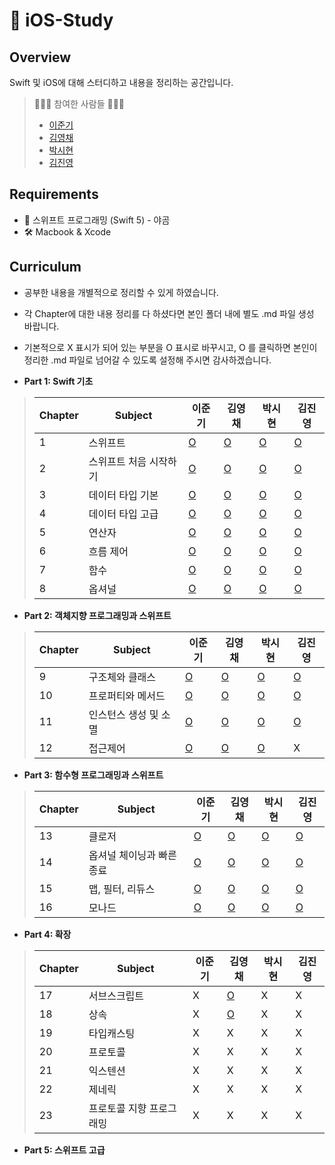 #  iOS-Study
## Overview

Swift 및 iOS에 대해 스터디하고 내용을 정리하는 공간입니다.

> 👩🏻‍💻 참여한 사람들 🧑🏻‍💻
>
> - [이준기](https://github.com/RURUGURU)
> - [김영채](https://github.com/kevinkim2586)
> - [박시현](https://github.com/tlguszz10)
> - [김진영](https://github.com/z3rosmith)

## Requirements

- 📙 스위프트 프로그래밍 (Swift 5) - 야곰
- 🛠 Macbook & Xcode

## Curriculum
* 공부한 내용을 개별적으로 정리할 수 있게 하였습니다. 
* 각 Chapter에 대한 내용 정리를 다 하셨다면 본인 폴더 내에 별도 .md 파일 생성 바랍니다.
* 기본적으로 X 표시가 되어 있는 부분을 O 표시로 바꾸시고, O 를 클릭하면 본인이 정리한 .md 파일로 넘어갈 수 있도록 설정해 주시면 감사하겠습니다. 

* **Part 1: Swift 기초**

> | Chapter | Subject           | 이준기 | 김영채 | 박시현 | 김진영 |
> | ------- | ----------------- | ---- | ---- | ----  | ---- |
> | 1       | 스위프트             |  [O](https://github.com/kevinkim2586/KNU_iOS-Swift_Study/blob/main/%EC%9D%B4%EC%A4%80%EA%B8%B0/part1/chapter1.md)  |  [O](https://github.com/kevinkim2586/KNU_iOS-Swift_Study/blob/main/%EA%B9%80%EC%98%81%EC%B1%84/Chapter%201%20~%202.md)  |   [O](https://github.com/kevinkim2586/KNU_iOS-Swift_Study/blob/main/박시현/part1-1%2C2%2C3.md)   |  [O](https://github.com/kevinkim2586/KNU_iOS-Swift_Study/blob/main/김진영/part1/chapter1.md) |
> | 2       | 스위프트 처음 시작하기  |  [O](https://github.com/kevinkim2586/KNU_iOS-Swift_Study/blob/main/%EC%9D%B4%EC%A4%80%EA%B8%B0/part1/chapter2.md)  |  [O](https://github.com/kevinkim2586/KNU_iOS-Swift_Study/blob/main/%EA%B9%80%EC%98%81%EC%B1%84/Chapter%201%20~%202.md)  |   [O](https://github.com/kevinkim2586/KNU_iOS-Swift_Study/blob/main/박시현/part1-1%2C2%2C3.md)   |  [O](https://github.com/kevinkim2586/KNU_iOS-Swift_Study/blob/main/김진영/part1/chapter2.md) |
> | 3       | 데이터 타입 기본      |  [O](https://github.com/kevinkim2586/KNU_iOS-Swift_Study/blob/main/%EC%9D%B4%EC%A4%80%EA%B8%B0/part1/chapter3.md)  |  [O](https://github.com/kevinkim2586/KNU_iOS-Swift_Study/blob/main/%EA%B9%80%EC%98%81%EC%B1%84/Chapter3.md)  |   [O](https://github.com/kevinkim2586/KNU_iOS-Swift_Study/blob/main/박시현/part1-1%2C2%2C3.md)   |  [O](https://github.com/kevinkim2586/KNU_iOS-Swift_Study/blob/main/김진영/part1/chapter3.md) |
> | 4       | 데이터 타입 고급      |  [O](https://github.com/kevinkim2586/KNU_iOS-Swift_Study/blob/main/%EC%9D%B4%EC%A4%80%EA%B8%B0/part1/chapter4.md)  |   [O](https://github.com/kevinkim2586/KNU_iOS-Swift_Study/blob/main/%EA%B9%80%EC%98%81%EC%B1%84/Chapter4.md)  |  [O](https://github.com/kevinkim2586/KNU_iOS-Swift_Study/blob/main/박시현/part1-4.md)   |  [O](https://github.com/kevinkim2586/KNU_iOS-Swift_Study/blob/main/김진영/part1/chapter4.md) |
> | 5       | 연산자              |  [O](https://github.com/kevinkim2586/KNU_iOS-Swift_Study/blob/main/%EC%9D%B4%EC%A4%80%EA%B8%B0/part1/chapter5.md)  |   [O](https://github.com/kevinkim2586/KNU_iOS-Swift_Study/blob/main/%EA%B9%80%EC%98%81%EC%B1%84/Chapter%205%20~%206.md)  |  [O](https://github.com/kevinkim2586/KNU_iOS-Swift_Study/blob/main/박시현/part1-5%2C6.md)    |  [O](https://github.com/kevinkim2586/KNU_iOS-Swift_Study/blob/main/김진영/part1/chapter5.md) |
> | 6       | 흐름 제어           |   [O](https://github.com/kevinkim2586/KNU_iOS-Swift_Study/blob/main/%EC%9D%B4%EC%A4%80%EA%B8%B0/part1/chapter6.md) |   [O](https://github.com/kevinkim2586/KNU_iOS-Swift_Study/blob/main/%EA%B9%80%EC%98%81%EC%B1%84/Chapter%205%20~%206.md)  |   [O](https://github.com/kevinkim2586/KNU_iOS-Swift_Study/blob/main/박시현/part1-5%2C6.md)   |  [O](https://github.com/kevinkim2586/KNU_iOS-Swift_Study/blob/main/김진영/part1/chapter6.md) |
> | 7       | 함수               |  [O](https://github.com/kevinkim2586/KNU_iOS-Swift_Study/blob/main/%EC%9D%B4%EC%A4%80%EA%B8%B0/part1/chapter7.md)  |   [O](https://github.com/kevinkim2586/KNU_iOS-Swift_Study/blob/main/%EA%B9%80%EC%98%81%EC%B1%84/Chapter7.md)  |   [O](https://github.com/kevinkim2586/KNU_iOS-Swift_Study/blob/main/박시현/part1-7.md)   |  [O](https://github.com/kevinkim2586/KNU_iOS-Swift_Study/blob/main/김진영/part1/chapter7.md) |
> | 8       | 옵셔널              |  [O](https://github.com/kevinkim2586/KNU_iOS-Swift_Study/blob/main/%EC%9D%B4%EC%A4%80%EA%B8%B0/part1/chapter8.md)  |   [O](https://github.com/kevinkim2586/KNU_iOS-Swift_Study/blob/main/%EA%B9%80%EC%98%81%EC%B1%84/Chapter8.md)  |  [O](https://github.com/kevinkim2586/KNU_iOS-Swift_Study/blob/main/박시현/part1-8.md)    |  [O](https://github.com/kevinkim2586/KNU_iOS-Swift_Study/blob/main/김진영/part1/chapter8.md) |



* **Part 2: 객체지향 프로그래밍과 스위프트**

> | Chapter | Subject           | 이준기 | 김영채 | 박시현 | 김진영 |
> | ------- | ----------------- | ---- | ---- | ----  | ---- |
> |  9      | 구조체와 클래스       | [O](https://github.com/kevinkim2586/KNU_iOS-Swift_Study/blob/main/%EC%9D%B4%EC%A4%80%EA%B8%B0/part2/chapter9.md)    |  [O](https://github.com/kevinkim2586/KNU_iOS-Swift_Study/blob/main/%EA%B9%80%EC%98%81%EC%B1%84/Chapter9.md)   |   [O](https://github.com/kevinkim2586/KNU_iOS-Swift_Study/blob/main/박시현/part2-9.md)   |   [O](https://github.com/kevinkim2586/KNU_iOS-Swift_Study/blob/main/김진영/part2/chapter9.md)  |
> |  10     | 프로퍼티와 메서드      | [O](https://github.com/kevinkim2586/KNU_iOS-Swift_Study/blob/main/%EC%9D%B4%EC%A4%80%EA%B8%B0/part2/chapter10.md)    |  [O](https://github.com/kevinkim2586/KNU_iOS-Swift_Study/blob/main/%EA%B9%80%EC%98%81%EC%B1%84/Chapter10.md)   |   [O](https://github.com/kevinkim2586/KNU_iOS-Swift_Study/blob/main/박시현/part2-10.md)   |  [O](https://github.com/kevinkim2586/KNU_iOS-Swift_Study/blob/main/김진영/part2/chapter10.md)   |
> |  11     | 인스턴스 생성 및 소멸   | [O](https://github.com/kevinkim2586/KNU_iOS-Swift_Study/blob/main/%EC%9D%B4%EC%A4%80%EA%B8%B0/part2/chapter11.md)    |  [O](https://github.com/kevinkim2586/KNU_iOS-Swift_Study/blob/main/%EA%B9%80%EC%98%81%EC%B1%84/Chapter11.md)   |   [O](https://github.com/kevinkim2586/KNU_iOS-Swift_Study/blob/main/박시현/part2-11.md)   |  [O](https://github.com/kevinkim2586/KNU_iOS-Swift_Study/blob/main/김진영/part2/chapter11.md)   |
> |  12     | 접근제어            | [O](https://github.com/kevinkim2586/KNU_iOS-Swift_Study/blob/main/%EC%9D%B4%EC%A4%80%EA%B8%B0/part2/chapter12.md)    |  [O](https://github.com/kevinkim2586/KNU_iOS-Swift_Study/blob/main/%EA%B9%80%EC%98%81%EC%B1%84/Chapter12.md)   |   [O](https://github.com/kevinkim2586/KNU_iOS-Swift_Study/blob/main/박시현/part2-12.md)   |  X   |

* **Part 3: 함수형 프로그래밍과 스위프트**

> | Chapter | Subject           | 이준기 | 김영채 | 박시현 | 김진영 |
> | ------- | ----------------- | ---- | ---- | ----  | ---- |
> |  13     | 클로저                | [O](https://github.com/kevinkim2586/KNU_iOS-Swift_Study/blob/main/%EC%9D%B4%EC%A4%80%EA%B8%B0/part3/chapter13.md) |  [O](https://github.com/kevinkim2586/KNU_iOS-Swift_Study/blob/main/%EA%B9%80%EC%98%81%EC%B1%84/Chapter13.md) | [O](https://github.com/kevinkim2586/KNU_iOS-Swift_Study/blob/main/박시현/part3-13.md) | [O](https://github.com/kevinkim2586/KNU_iOS-Swift_Study/blob/main/김진영/part3/chapter13.md) |
> |  14     | 옵셔널 체이닝과 빠른 종료 | [O](https://github.com/kevinkim2586/KNU_iOS-Swift_Study/blob/main/%EC%9D%B4%EC%A4%80%EA%B8%B0/part3/chapter14.md) |  [O](https://github.com/kevinkim2586/KNU_iOS-Swift_Study/blob/main/%EA%B9%80%EC%98%81%EC%B1%84/Chapter14.md) |[O](https://github.com/kevinkim2586/KNU_iOS-Swift_Study/blob/main/박시현/part3-14.md) | [O](https://github.com/kevinkim2586/KNU_iOS-Swift_Study/blob/main/김진영/part3/chapter14.md) |
> |  15     | 맵, 필터, 리듀스 | [O](https://github.com/kevinkim2586/KNU_iOS-Swift_Study/blob/main/%EC%9D%B4%EC%A4%80%EA%B8%B0/part3/chapter15.md) |  [O](https://github.com/kevinkim2586/KNU_iOS-Swift_Study/blob/main/%EA%B9%80%EC%98%81%EC%B1%84/Chapter15.md) | [O](https://github.com/kevinkim2586/KNU_iOS-Swift_Study/blob/main/박시현/part3-15.md) | [O](https://github.com/kevinkim2586/KNU_iOS-Swift_Study/blob/main/김진영/part3/chapter15.md) |
> |  16     | 모나드 | [O](https://github.com/kevinkim2586/KNU_iOS-Swift_Study/blob/main/%EC%9D%B4%EC%A4%80%EA%B8%B0/part3/chapter16.md) |  [O](https://github.com/kevinkim2586/KNU_iOS-Swift_Study/blob/main/%EA%B9%80%EC%98%81%EC%B1%84/Chapter16.md) | [O](https://github.com/kevinkim2586/KNU_iOS-Swift_Study/blob/main/박시현/part3-16.md) | [O](https://github.com/kevinkim2586/KNU_iOS-Swift_Study/blob/main/김진영/part3/chapter16.md) |

* **Part 4: 확장**

> | Chapter | Subject           | 이준기 | 김영채 | 박시현 | 김진영 |
> | ------- | ----------------- | ---- | ---- | ----  | ---- |
> | 17      | 서브스크립트          | X       | [O](https://github.com/kevinkim2586/KNU_iOS-Swift_Study/blob/main/%EA%B9%80%EC%98%81%EC%B1%84/Chapter17.md)       | X       | X  |
> | 18      | 상속     | X       | [O](https://github.com/kevinkim2586/KNU_iOS-Swift_Study/blob/main/%EA%B9%80%EC%98%81%EC%B1%84/Chapter18.md)       | X       | X  |
> | 19      | 타입캐스팅| X       | X       | X       | X  |
> | 20      | 프로토콜| X       | X       | X       | X  |
> | 21      | 익스텐션| X       | X       | X       | X  |
> | 22      | 제네릭| X       | X       | X       | X  |
> | 23      | 프로토콜 지향 프로그래밍| X       | X       | X       | X  |

* **Part 5: 스위프트 고급**
